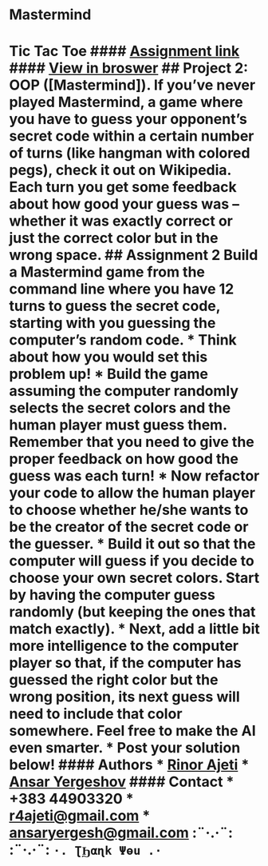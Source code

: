 # Mastermind
# Tic Tac Toe  #### [Assignment link](https://www.theodinproject.com/courses/ruby-programming/lessons/oop)  #### [View in broswer](https://r4ajeti.github.io/Tic-Tac-Toe/)     ## Project 2: OOP ([Mastermind]).  If you’ve never played Mastermind, a game where you have to guess your opponent’s secret code within a certain number of turns (like hangman with colored pegs), check it out on Wikipedia. Each turn you get some feedback about how good your guess was – whether it was exactly correct or just the correct color but in the wrong space.  ## Assignment 2  Build a Mastermind game from the command line where you have 12 turns to guess the secret code, starting with you guessing the computer’s random code. * Think about how you would set this problem up! * Build the game assuming the computer randomly selects the secret colors and the human player must guess them. Remember that you need to give the proper feedback on how good the guess was each turn! * Now refactor your code to allow the human player to choose whether he/she wants to be the creator of the secret code or the guesser. * Build it out so that the computer will guess if you decide to choose your own secret colors. Start by having the computer guess randomly (but keeping the ones that match exactly). * Next, add a little bit more intelligence to the computer player so that, if the computer has guessed the right color but the wrong position, its next guess will need to include that color somewhere. Feel free to make the AI even smarter. * Post your solution below!    #### Authors * [Rinor Ajeti](https://github.com/R4Ajeti) * [Ansar Yergeshov](https://github.com/ansaryergesh)  #### Contact * +383 44903320 * r4ajeti@gmail.com * ansaryergesh@gmail.com  :¨·.·¨:   :¨·.·¨: `·. ƮϦαɳk Ψөu .·`

